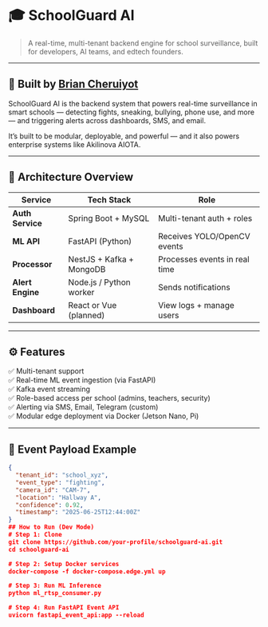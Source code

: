 # 🎓 SchoolGuard AI

> A real-time, multi-tenant backend engine for school surveillance, built for developers, AI teams, and edtech founders.

---

## 🔐 Built by [Brian Cheruiyot](https://github.com/your-profile)

SchoolGuard AI is the backend system that powers real-time surveillance in smart schools — detecting fights, sneaking, bullying, phone use, and more — and triggering alerts across dashboards, SMS, and email.

It’s built to be modular, deployable, and powerful — and it also powers enterprise systems like Akilinova AIOTA.

---

## 🧱 Architecture Overview

| Service            | Tech Stack                     | Role                         |
|--------------------|----------------------------------|-------------------------------|
| **Auth Service**   | Spring Boot + MySQL             | Multi-tenant auth + roles     |
| **ML API**         | FastAPI (Python)                | Receives YOLO/OpenCV events   |
| **Processor**      | NestJS + Kafka + MongoDB        | Processes events in real time |
| **Alert Engine**   | Node.js / Python worker         | Sends notifications           |
| **Dashboard**      | React or Vue (planned)          | View logs + manage users      |

---

## ⚙️ Features

✅ Multi-tenant support  
✅ Real-time ML event ingestion (via FastAPI)  
✅ Kafka event streaming  
✅ Role-based access per school (admins, teachers, security)  
✅ Alerting via SMS, Email, Telegram (custom)  
✅ Modular edge deployment via Docker (Jetson Nano, Pi)  

---

## 🔁 Event Payload Example

```json
{
  "tenant_id": "school_xyz",
  "event_type": "fighting",
  "camera_id": "CAM-7",
  "location": "Hallway A",
  "confidence": 0.92,
  "timestamp": "2025-06-25T12:44:00Z"
}
## How to Run (Dev Mode)
# Step 1: Clone
git clone https://github.com/your-profile/schoolguard-ai.git
cd schoolguard-ai

# Step 2: Setup Docker services
docker-compose -f docker-compose.edge.yml up

# Step 3: Run ML Inference
python ml_rtsp_consumer.py

# Step 4: Run FastAPI Event API
uvicorn fastapi_event_api:app --reload
